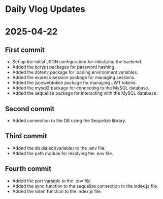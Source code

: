 # Daily Vlog Updates

# 2025-04-22

## First commit
- Set up the initial JSON configuration for initializing the backend.
- Added the bcrypt packages for password hashing. 
- Added the dotenv package for loading environment variables.
- Added the express-session package for managing sessions.
- Added the jsonwebtoken package for managing JWT tokens.
- Added the mysql2 package for connecting to the MySQL database.
- Added the sequelize package for interacting with the MySQL database.

## Second commit
- Added connection to the DB using the Sequelize library.

## Third commit
- Added the db dialect(variable) to the .env file.
- Added the path module for resolving the .env file.

## Fourth commit
- Added the port variable to the .env file.
- Added the sync function to the sequelize connection to the index.js file.
- Added the listen function to the index.js file.